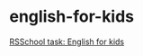 # english-for-kids
[RSSchool task: English for kids](https://github.com/rolling-scopes-school/tasks/blob/master/tasks/rslang/english-for-kids.md)
